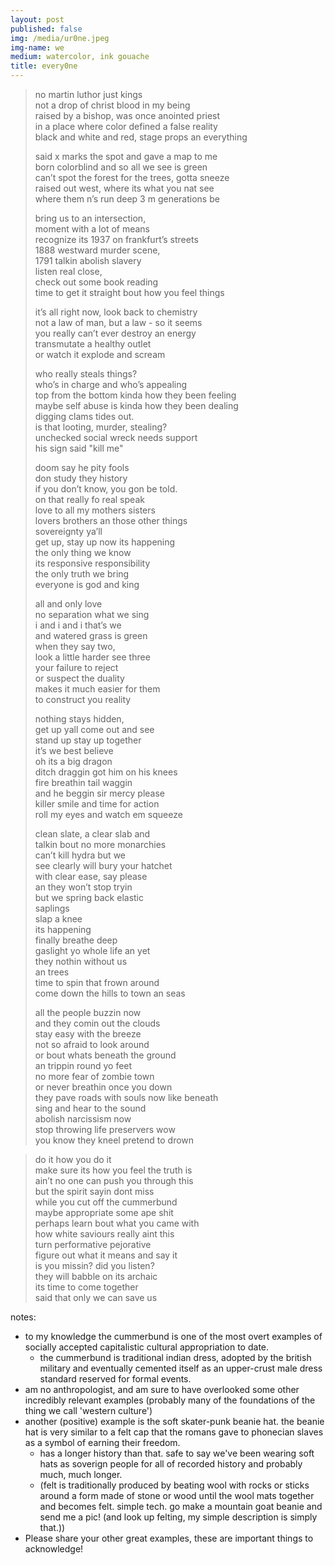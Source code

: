 ```yaml
---
layout: post
published: false
img: /media/ur0ne.jpeg
img-name: we
medium: watercolor, ink gouache
title: every0ne
---
```



> no martin luthor just kings  
> not a drop of christ blood in my being  
> raised by a bishop, was once anointed priest  
> in a place where color defined a false reality  
> black and white and red, stage props an everything  
>   
> said x marks the spot and gave a map to me  
> born colorblind and so all we see is green  
> can’t spot the forest for the trees, gotta sneeze  
> raised out west, where its what you nat see  
> where them n’s run deep 3 m generations be  
>   
> bring us to an intersection,  
> moment with a lot of means  
> recognize its 1937 on frankfurt’s streets  
> 1888 westward murder scene,  
> 1791 talkin abolish slavery  
> listen real close,  
> check out some book reading  
> time to get it straight bout how you feel things  
>   
> it’s all right now, look back to chemistry  
> not a law of man, but a law - so it seems  
> you really can’t ever destroy an energy  
> transmutate a healthy outlet  
> or watch it explode and scream  
>   
> who really steals things?  
> who’s in charge and who’s appealing  
> top from the bottom kinda how they been feeling  
> maybe self abuse is kinda how they been dealing  
> digging clams tides out.  
> is that looting, murder, stealing?  
> unchecked social wreck needs support  
> his sign said "kill me"  
>   
> doom say he pity fools  
> don study they history  
> if you don’t know, you gon be told.  
> on that really fo real speak  
> love to all my mothers sisters  
> lovers brothers an those other things  
> sovereignty ya’ll  
> get up, stay up now its happening  
> the only thing we know  
> its responsive responsibility  
> the only truth we bring  
> everyone is god and king  
>   
> all and only love  
> no separation what we sing  
> i and i and i that’s we  
> and watered grass is green  
> when they say two,  
> look a little harder see three  
> your failure to reject  
> or suspect the duality  
> makes it much easier for them  
> to construct you reality  
>   
> nothing stays hidden,  
> get up yall come out and see  
> stand up stay up together  
> it’s we best believe  
> oh its a big dragon  
> ditch draggin got him on his knees  
> fire breathin tail waggin  
> and he beggin sir mercy please  
> killer smile and time for action  
> roll my eyes and watch em squeeze  
>   
> clean slate, a clear slab and  
> talkin bout no more monarchies  
> can’t kill hydra but we  
> see clearly
> will bury your hatchet  
> with clear ease, say please  
> an they won’t stop tryin  
> but we spring back elastic  
> saplings   
> slap a knee  
> its happening  
> finally breathe deep  
> gaslight yo whole life an yet  
> they nothin without us  
> an trees    
> time to spin that frown around  
> come down the hills to town an seas  
>   
> all the people buzzin now  
> and they comin out the clouds  
> stay easy with the breeze  
> not so afraid to look around  
> or bout whats beneath the ground  
> an trippin round yo feet  
> no more fear of zombie town  
> or never breathin once you down  
> they pave roads with souls now like beneath  
> sing and hear to the sound  
> abolish narcissism now  
> stop throwing life preservers wow  
> you know they kneel pretend to drown
  
> do it how you do it  
> make sure its how you feel the truth is  
> ain’t no one can push you through this  
> but the spirit sayin dont miss  
> while you cut off the cummerbund  
> maybe appropriate some ape shit  
> perhaps learn bout what you came with  
> how white saviours really aint this  
> turn performative pejorative  
> figure out what it means and say it  
> is you missin? did you listen?  
> they will babble on its archaic  
> its time to come together  
> said that only we can save us
  
  
  
notes:
- to my knowledge the cummerbund is one of the most overt examples of socially accepted capitalistic cultural appropriation to date.
	- the cummerbund is traditional indian dress, adopted by the british military and eventually cemented itself as an upper-crust male dress standard reserved for formal events.
- am no anthropologist, and am sure to have overlooked some other incredibly relevant examples (probably many of the foundations of the thing we call  'western culture')
- another (positive) example is the soft skater-punk beanie hat.  the beanie hat is very similar to a felt cap that the romans gave to phonecian slaves as a symbol of earning their freedom.
	- has a longer history than that. safe to say we've been wearing soft hats as soverign people for all of recorded history and probably much, much longer.
	- (felt is traditionally produced by beating wool with rocks or sticks around a form made of stone or wood until the wool mats together and becomes felt.  simple tech. go make a mountain goat beanie and send me a pic! (and look up felting, my simple description is simply that.))
- Please share your other great examples, these are important things to acknowledge!
